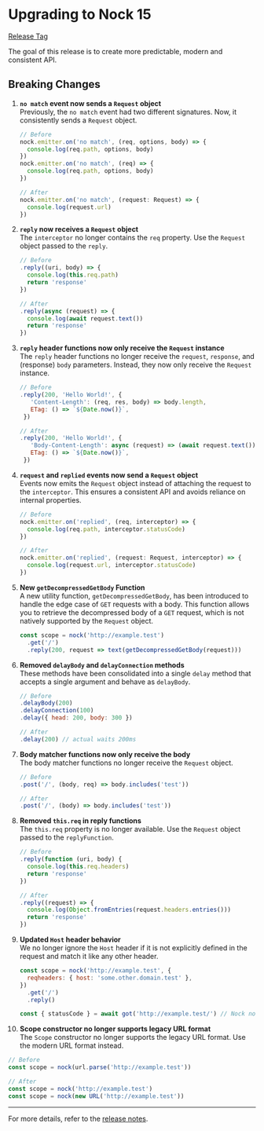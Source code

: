 # Upgrading to Nock 15

[Release Tag](https://github.com/nock/nock/releases/tag/v15.0.0)

The goal of this release is to create more predictable, modern and consistent API.

## Breaking Changes

1. **`no match` event now sends a `Request` object**  
   Previously, the `no match` event had two different signatures. Now, it consistently sends a `Request` object.

   ```js
   // Before
   nock.emitter.on('no match', (req, options, body) => {
     console.log(req.path, options, body)
   })
   nock.emitter.on('no match', (req) => {
     console.log(req.path, options, body)
   })

   // After
   nock.emitter.on('no match', (request: Request) => {
     console.log(request.url)
   })
   ```

2. **`reply` now receives a `Request` object**  
   The `interceptor` no longer contains the `req` property. Use the `Request` object passed to the `reply`.

   ```js
   // Before
   .reply((uri, body) => {
     console.log(this.req.path)
     return 'response'
   })

   // After
   .reply(async (request) => {
     console.log(await request.text())
     return 'response'
   })
   ```

3. **`reply` header functions now only receive the `Request` instance**  
   The `reply` header functions no longer receive the `request`, `response`, and (response) `body` parameters. Instead, they now only receive the `Request` instance.

   ```js
   // Before
   .reply(200, 'Hello World!', {
      'Content-Length': (req, res, body) => body.length,
      ETag: () => `${Date.now()}`,
    })

   // After
   .reply(200, 'Hello World!', {
      'Body-Content-Length': async (request) => (await request.text()).length,
      ETag: () => `${Date.now()}`,
    })
   ```

4. **`request` and `replied` events now send a `Request` object**  
   Events now emits the `Request` object instead of attaching the request to the `interceptor`. This ensures a consistent API and avoids reliance on internal properties.

   ```js
   // Before
   nock.emitter.on('replied', (req, interceptor) => {
     console.log(req.path, interceptor.statusCode)
   })

   // After
   nock.emitter.on('replied', (request: Request, interceptor) => {
     console.log(request.url, interceptor.statusCode)
   })
   ```

5. **New `getDecompressedGetBody` Function**  
   A new utility function, `getDecompressedGetBody`, has been introduced to handle the edge case of `GET` requests with a body. This function allows you to retrieve the decompressed body of a `GET` request, which is not natively supported by the `Request` object.

   ```js
   const scope = nock('http://example.test')
     .get('/')
     .reply(200, request => text(getDecompressedGetBody(request)))
   ```

6. **Removed `delayBody` and `delayConnection` methods**  
   These methods have been consolidated into a single `delay` method that accepts a single argument and behave as `delayBody`.

   ```js
   // Before
   .delayBody(200)
   .delayConnection(100)
   .delay({ head: 200, body: 300 })

   // After
   .delay(200) // actual waits 200ms
   ```

7. **Body matcher functions now only receive the body**  
   The body matcher functions no longer receive the `Request` object.

   ```js
   // Before
   .post('/', (body, req) => body.includes('test'))

   // After
   .post('/', (body) => body.includes('test'))
   ```

8. **Removed `this.req` in reply functions**  
   The `this.req` property is no longer available. Use the `Request` object passed to the `replyFunction`.

   ```js
   // Before
   .reply(function (uri, body) {
     console.log(this.req.headers)
     return 'response'
   })

   // After
   .reply((request) => {
     console.log(Object.fromEntries(request.headers.entries()))
     return 'response'
   })
   ```

9. **Updated `Host` header behavior**  
   We no longer ignore the `Host` header if it is not explicitly defined in the request and match it like any other header.

   ```js
   const scope = nock('http://example.test', {
     reqheaders: { host: 'some.other.domain.test' },
   })
     .get('/')
     .reply()

   const { statusCode } = await got('http://example.test/') // Nock no match
   ```

10. **Scope constructor no longer supports legacy URL format**  
   The `Scope` constructor no longer supports the legacy URL format. Use the modern URL format instead.

   ```js
   // Before
   const scope = nock(url.parse('http://example.test'))

   // After
   const scope = nock('http://example.test')
   const scope = nock(new URL('http://example.test'))
   ```

---

For more details, refer to the [release notes](https://github.com/nock/nock/releases/tag/v15.0.0).
